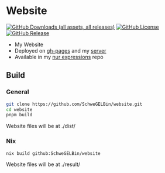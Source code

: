 # Website
[![GitHub Downloads (all assets, all releases)](https://img.shields.io/github/downloads/SchweGELBin/website/total)](https://github.com/SchweGELBin/website/releases)
[![GitHub License](https://img.shields.io/github/license/SchweGELBin/website)](../LICENSE)
[![GitHub Release](https://img.shields.io/github/v/release/SchweGELBin/website)](https://github.com/SchweGELBin/website/releases/latest)

- My Website
- Deployed on [gh-pages](https://schwegelbin.github.io/) and my [server](https://michi.my/)
- Available in my [nur expressions](https://github.com/SchweGELBin/nur-expressions) repo

## Build

### General
```bash
git clone https://github.com/SchweGELBin/website.git
cd website
pnpm build
```
Website files will be at ./dist/

### Nix
```bash
nix build github:SchweGELBin/website
```
Website files will be at ./result/
